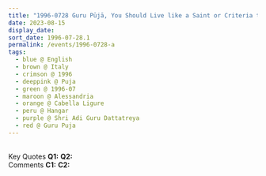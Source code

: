```yaml
---
title: "1996-0728 Guru Pūjā, You Should Live like a Saint or Criteria to Introspect Yourself, Hangar, Cabella Ligure, Alessandria, Italy"
date: 2023-08-15
display_date: 
sort_date: 1996-07-28.1
permalink: /events/1996-0728-a
tags:
  - blue @ English
  - brown @ Italy
  - crimson @ 1996
  - deeppink @ Puja
  - green @ 1996-07
  - maroon @ Alessandria
  - orange @ Cabella Ligure
  - peru @ Hangar
  - purple @ Shri Adi Guru Dattatreya
  - red @ Guru Puja
---
```


<br>

<wave-list>
  <list-title color="DarkSeaGreen" width="55">Key Quotes</list-title>
  <list-item color="BlanchedAlmond" width="280"><b>Q1:</b> <i></i></list-item>
  <list-item color="Lavender" width="280"><b>Q2:</b> <i></i></list-item>
</wave-list>

<br>

<wave-list>
  <list-title color="DarkSeaGreen" width="55">Comments</list-title>
  <list-item color="BlanchedAlmond" width="280"><b>C1:</b> <i></i></list-item>
  <list-item color="Lavender" width="280"><b>C2:</b> <i></i></list-item>
</wave-list>